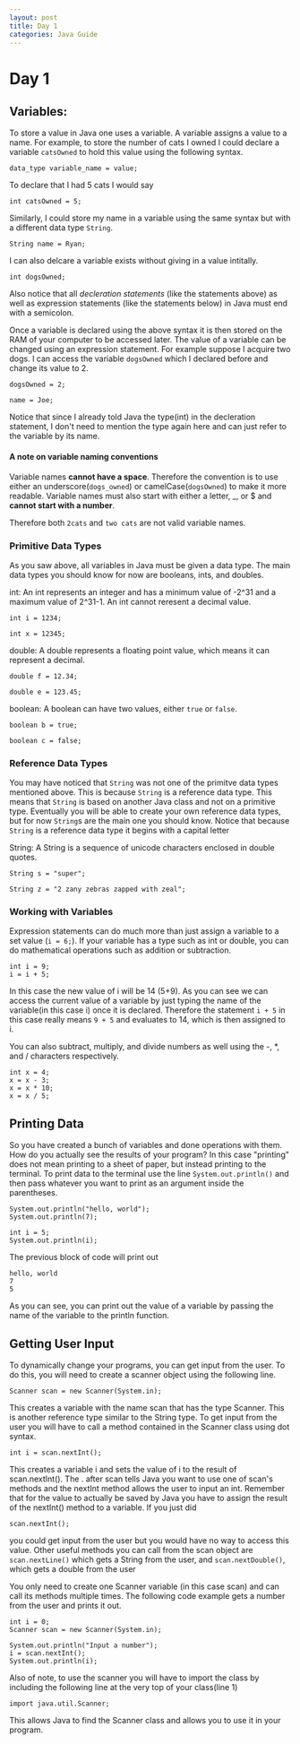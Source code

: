 ```yaml
---
layout: post
title: Day 1
categories: Java Guide
---
```


# Day 1

## Variables:
To store a value in Java one uses a variable. A variable assigns a value to a name. For example, to store the number of cats I owned I could declare a variable `catsOwned` to hold this value using the following syntax.

`data_type variable_name = value;`

To declare that I had 5 cats I would say

`int catsOwned = 5;`

Similarly, I could store my name in a variable using the same syntax but with a different data type `String`.

`String name = Ryan;`

I can also delcare a variable exists without giving in a value intitally.

`int dogsOwned;`

Also notice that all *decleration statements* (like the statements above) as well as expression statements (like the statements below) in Java must end with a semicolon.

Once a variable is declared using the above syntax it is then stored on the RAM of your computer to be accessed later. The value of a variable can be changed using an expression statement. For example suppose I acquire two dogs. I can access the variable `dogsOwned` which I declared before and change its value to 2.

`dogsOwned = 2;`

`name = Joe;`

Notice that since I already told Java the type(int) in the decleration statement, I don't need to mention the type again here and can just refer to the variable by its name.

#### A note on variable naming conventions

Variable names **cannot have a space**. Therefore the convention is to use either an underscore(`dogs_owned`) or camelCase(`dogsOwned`) to make it more readable. Variable names must also start with either a letter, _, or $ and **cannot start with a number**. 

Therefore both `2cats` and `two cats` are not valid variable names.

### Primitive Data Types
As you saw above, all variables in Java must be given a data type. The main data types you should know for now are booleans, ints, and doubles.

int: An int represents an integer and has a minimum value of -2^31 and a maximum value of 2^31-1. An int cannot reresent a decimal value. 

`int i = 1234;`

`int x = 12345;`

double: A double represents a floating point value, which means it can represent a decimal.

`double f = 12.34;`

`double e = 123.45;`

boolean: A boolean can have two values, either `true` or `false`.

`boolean b = true;`

`boolean c = false;`

### Reference Data Types
You may have noticed that `String` was not one of the primitve data types mentioned above. This is because `String` is a reference data type. This means that `String` is based on another Java class and not on a primitive type. Eventually you will be able to create your own reference data types, but for now `String`s are the main one you should know. Notice that because `String` is a reference data type it begins with a capital letter

String: A String is a sequence of unicode characters enclosed in double quotes.

`String s = "super";`

`String z = "2 zany zebras zapped with zeal";`

### Working with Variables
Expression statements can do much more than just assign a variable to a set value (`i = 6;`). If your variable has a type such as int or double, you can do mathematical operations such as addition or subtraction.

    int i = 9;
    i = i + 5;
    
In this case the new value of i will be 14 (5+9). As you can see we can access the current value of a variable by just typing the name of the variable(in this case i) once it is declared. Therefore the statement `i + 5` in this case really means `9 + 5` and evaluates to 14, which is then assigned to i. 

You can also subtract, multiply, and divide numbers as well using the -, *, and / characters respectively.

    int x = 4;
    x = x - 3;
    x = x * 10;
    x = x / 5;
    
## Printing Data
So you have created a bunch of variables and done operations with them. How do you actually see the results of your program? In this case "printing" does not mean printing to a sheet of paper, but instead printing to the terminal. To print data to the terminal use the line `System.out.println()` and then pass whatever you want to print as an argument inside the parentheses. 

    System.out.println("hello, world");
    System.out.println(7);
    
    int i = 5;
    System.out.println(i);
    
The previous block of code will print out

    hello, world
    7
    5
    
As you can see, you can print out the value of a variable by passing the name of the variable to the println function.

## Getting User Input
To dynamically change your programs, you can get input from the user. To do this, you will need to create a scanner object using the following line.
 
 `Scanner scan = new Scanner(System.in);`
 
 This creates a variable with the name scan that has the type Scanner. This is another reference type similar to the String type. To get input from the user you will have to call a method contained in the Scanner class using dot syntax.
 
 `int i = scan.nextInt();`
 
 This creates a variable i and sets the value of i to the result of scan.nextInt(). The . after scan tells Java you want to use one of scan's methods and the nextInt method allows the user to input an int. Remember that for the value to actually be saved by Java you have to assign the result of the nextInt() method to a variable. If you just did 
 
 `scan.nextInt();`
 
 you could get input from the user but you would have no way to access this value. Other useful methods you can call from the scan object are `scan.nextLine()` which gets a String from the user, and `scan.nextDouble()`, which gets a double from the user
 
 You only need to create one Scanner variable (in this case scan) and can call its methods multiple times. The following code example gets a number from the user and prints it out.
 
    int i = 0;
    Scanner scan = new Scanner(System.in);
    
    System.out.println("Input a number");
    i = scan.nextInt();
    System.out.println(i);
    
Also of note, to use the scanner you will have to import the class by including the following line at the very top of your class(line 1)

`import java.util.Scanner;`

This allows Java to find the Scanner class and allows you to use it in your program.
